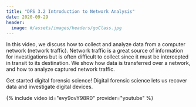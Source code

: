 ```yaml
---
title: "DFS 3.2 Introduction to Network Analysis"
date: 2020-09-29
header:
  image: #/assets/images/headers/goClass.jpg
---
```


In this video, we discuss how to collect and analyze data from a computer network (network traffic). Network traffic is a great source of information for investigations but is often difficult to collect since it must be intercepted in transit to its destination. We show how data is transferred over a network, and how to analyze captured network traffic.

Get started digital forensic science! Digital forensic science lets us recover data and investigate digital devices.

{% include video id="evy9ovY98R0" provider="youtube" %}